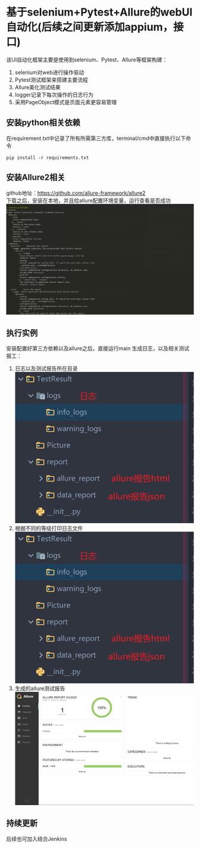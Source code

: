 # 基于selenium+Pytest+Allure的webUI自动化(后续之间更新添加appium，接口)
该UI自动化框架主要是使用到selenium、Pytest、Allure等框架构建：
1. selenium对web进行操作驱动
2. Pytest测试框架来搭建主要流程
3. Allure美化测试结果
4. logger记录下每次操作的日志行为
5. 采用PageObject模式是页面元素更容易管理

## 安装python相关依赖
在requirement.txt中记录了所有所需第三方库，terminal/cmd中直接执行以下命令
```
pip install -r requirements.txt
```

## 安装Allure2相关
github地址：https://github.com/allure-framework/allure2<br>
下载之后，安装在本地，并且给allure配置环境变量，运行查看是否成功
![allure环境配置](https://github.com/Bateer/Markdown_picture_use/blob/master/allure%E7%8E%AF%E5%A2%83%E9%85%8D%E7%BD%AE.png)

## 执行实例
安装配置好第三方依赖以及allure之后，直接运行main
生成日志，以及相关测试报工：
1. 日志以及测试报告所在目录
![目录](https://github.com/Bateer/Markdown_picture_use/blob/master/%E7%9B%AE%E5%BD%95.png)
2. 根据不同的等级打印日志文件
![日志](https://github.com/Bateer/Markdown_picture_use/blob/master/%E7%9B%AE%E5%BD%95.png)
3. 生成的allure测试报告
![allure报告](https://github.com/Bateer/Markdown_picture_use/blob/master/allure%E6%8A%A5%E5%91%8A.png)
## 持续更新
后续也可加入结合Jenkins



